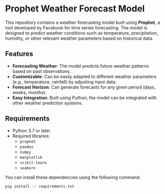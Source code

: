 # Prophet Weather Forecast Model

This repository contains a weather forecasting model built using **Prophet**, a tool developed by Facebook for time series forecasting. The model is designed to predict weather conditions such as temperature, precipitation, humidity, or other relevant weather parameters based on historical data.

## Features

- **Forecasting Weather**: The model predicts future weather patterns based on past observations.
- **Customizable**: Can be easily adapted to different weather parameters (e.g., temperature, rainfall) by adjusting input data.
- **Forecast Horizon**: Can generate forecasts for any given period (days, weeks, months).
- **Easy Integration**: Built using Python, the model can be integrated with other weather prediction systems.

## Requirements

- Python 3.7 or later
- Required libraries:
  - `prophet`
  - `pandas`
  - `numpy`
  - `matplotlib`
  - `scikit-learn`
  - `seaborn`

You can install these dependencies using the following command:

```bash
pip install -r requirements.txt
